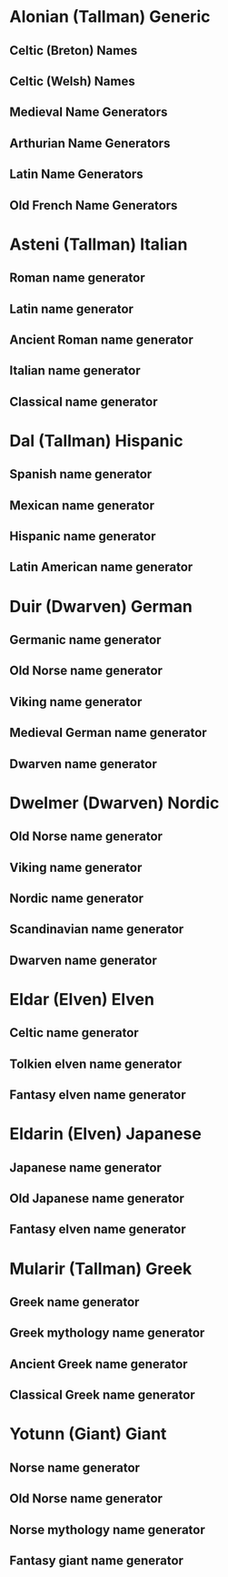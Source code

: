 # Alonian (Tallman) Generic

## Celtic (Breton) Names
## Celtic (Welsh) Names
## Medieval Name Generators
## Arthurian Name Generators
## Latin Name Generators
## Old French Name Generators

# Asteni (Tallman) Italian

## Roman name generator
## Latin name generator
## Ancient Roman name generator
## Italian name generator
## Classical name generator

# Dal (Tallman) Hispanic

## Spanish name generator
## Mexican name generator
## Hispanic name generator
## Latin American name generator

# Duir (Dwarven) German

## Germanic name generator
## Old Norse name generator
## Viking name generator
## Medieval German name generator
## Dwarven name generator

# Dwelmer (Dwarven) Nordic

## Old Norse name generator
## Viking name generator
## Nordic name generator
## Scandinavian name generator
## Dwarven name generator

# Eldar (Elven) Elven

## Celtic name generator
## Tolkien elven name generator
## Fantasy elven name generator

# Eldarin (Elven) Japanese

## Japanese name generator
## Old Japanese name generator
## Fantasy elven name generator

# Mularir (Tallman) Greek

## Greek name generator
## Greek mythology name generator
## Ancient Greek name generator
## Classical Greek name generator


# Yotunn (Giant) Giant

## Norse name generator
## Old Norse name generator
## Norse mythology name generator
## Fantasy giant name generator